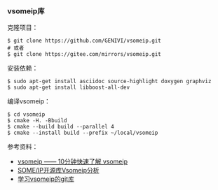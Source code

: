 ### vsomeip库

克隆项目：
```
$ git clone https://github.com/GENIVI/vsomeip.git
# 或者
$ git clone https://gitee.com/mirrors/vsomeip.git
```

安装依赖：

```
$ sudo apt-get install asciidoc source-highlight doxygen graphviz
$ sudo apt-get install libboost-all-dev
```

编译vsomeip：

```
$ cd vsomeip
$ cmake -H. -Bbuild
$ cmake --build build --parallel 4
$ cmake --install build --prefix ~/local/vsomeip
```


参考资料：
- [vsomeip —— 10分钟快速了解 vsomeip](https://blog.csdn.net/Aliven888/article/details/123333466)
- [SOME/IP开源库Vsomeip分析](https://zhuanlan.zhihu.com/p/405534988)
- [学习vsomeip的git库](https://gitee.com/jayhou/vsomeip)
